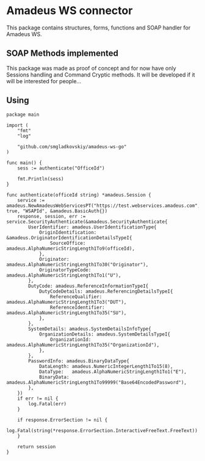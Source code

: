 # Amadeus WS connector

This package contains structures, forms, functions and SOAP handler for Amadeus WS.

## SOAP Methods implemented

This package was made as proof of concept and for now have only Sessions handling and Command Cryptic methods.
It will be developed if it will be interested for people...

## Using

```golang
package main

import (
	"fmt"
	"log"

	"github.com/smgladkovskiy/amadeus-ws-go"
)

func main() {
	sess := authenticate("OfficeId")

	fmt.Println(sess)
}

func authenticate(officeId string) *amadeus.Session {
	service := amadeus.NewAmadeusWebServicesPT("https://test.webservices.amadeus.com", true, "WSAPId", &amadeus.BasicAuth{})
	response, session, err := service.SecurityAuthenticate(&amadeus.SecurityAuthenticate{
		UserIdentifier: amadeus.UserIdentificationType{
			OriginIdentification: &amadeus.OriginatorIdentificationDetailsTypeI{
				SourceOffice: amadeus.AlphaNumericStringLength1To9(officeId),
			},
			Originator:         amadeus.AlphaNumericStringLength1To30("Originator"),
			OriginatorTypeCode: amadeus.AlphaNumericStringLength1To1("U"),
		},
		DutyCode: amadeus.ReferenceInformationTypeI{
			DutyCodeDetails: amadeus.ReferencingDetailsTypeI{
				ReferenceQualifier:  amadeus.AlphaNumericStringLength1To3("DUT"),
				ReferenceIdentifier: amadeus.AlphaNumericStringLength1To35("SU"),
			},
		},
		SystemDetails: amadeus.SystemDetailsInfoType{
			OrganizationDetails: amadeus.SystemDetailsTypeI{
				OrganizationId: amadeus.AlphaNumericStringLength1To35("OrganizationId"),
			},
		},
		PasswordInfo: amadeus.BinaryDataType{
			DataLength: amadeus.NumericIntegerLength1To15(8),
			DataType:   amadeus.AlphaNumericStringLength1To1("E"),
			BinaryData: amadeus.AlphaNumericStringLength1To99999("Base64EncodedPassword"),
		},
	})
	if err != nil {
		log.Fatal(err)
	}

	if response.ErrorSection != nil {
		log.Fatal(string(*response.ErrorSection.InteractiveFreeText.FreeText))
	}

	return session
}
 ```
